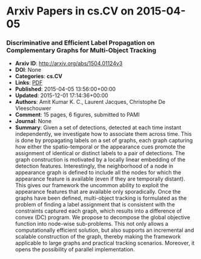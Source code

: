 # Arxiv Papers in cs.CV on 2015-04-05
### Discriminative and Efficient Label Propagation on Complementary Graphs for Multi-Object Tracking
- **Arxiv ID**: http://arxiv.org/abs/1504.01124v3
- **DOI**: None
- **Categories**: **cs.CV**
- **Links**: [PDF](http://arxiv.org/pdf/1504.01124v3)
- **Published**: 2015-04-05 13:56:00+00:00
- **Updated**: 2015-12-01 17:14:36+00:00
- **Authors**: Amit Kumar K. C., Laurent Jacques, Christophe De Vleeschouwer
- **Comment**: 15 pages, 6 figures, submitted to PAMI
- **Journal**: None
- **Summary**: Given a set of detections, detected at each time instant independently, we investigate how to associate them across time. This is done by propagating labels on a set of graphs, each graph capturing how either the spatio-temporal or the appearance cues promote the assignment of identical or distinct labels to a pair of detections. The graph construction is motivated by a locally linear embedding of the detection features. Interestingly, the neighborhood of a node in appearance graph is defined to include all the nodes for which the appearance feature is available (even if they are temporally distant). This gives our framework the uncommon ability to exploit the appearance features that are available only sporadically. Once the graphs have been defined, multi-object tracking is formulated as the problem of finding a label assignment that is consistent with the constraints captured each graph, which results into a difference of convex (DC) program. We propose to decompose the global objective function into node-wise sub-problems. This not only allows a computationally efficient solution, but also supports an incremental and scalable construction of the graph, thereby making the framework applicable to large graphs and practical tracking scenarios. Moreover, it opens the possibility of parallel implementation.




